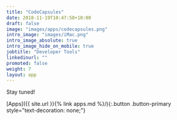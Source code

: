 ```yaml
---
title: "CodeCapsules"
date: 2018-11-19T10:47:58+10:00
draft: false
image: "images/apps/codecapsules.png"
intro_image: "images/iMac.png"
intro_image_absolute: true
intro_image_hide_on_mobile: true
jobtitle: "Developer Tools"
linkedinurl: ""
promoted: false
weight: 7
layout: app
---
```


Stay tuned!

[Apps]({{ site.url }}{% link apps.md %}/){:.button .button-primary style="text-decoration: none;"}

